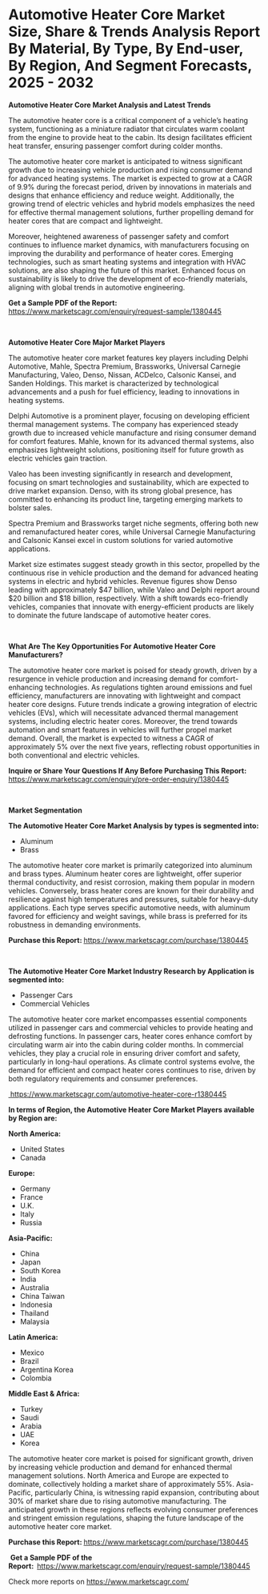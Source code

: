 <p><h1>Automotive Heater Core Market Size, Share & Trends Analysis Report By Material, By Type, By End-user, By Region, And Segment Forecasts, 2025 - 2032</h1></p><p><strong>Automotive Heater Core Market Analysis and Latest Trends</strong></p>
<p><p>The automotive heater core is a critical component of a vehicle’s heating system, functioning as a miniature radiator that circulates warm coolant from the engine to provide heat to the cabin. Its design facilitates efficient heat transfer, ensuring passenger comfort during colder months. </p><p>The automotive heater core market is anticipated to witness significant growth due to increasing vehicle production and rising consumer demand for advanced heating systems. The market is expected to grow at a CAGR of 9.9% during the forecast period, driven by innovations in materials and designs that enhance efficiency and reduce weight. Additionally, the growing trend of electric vehicles and hybrid models emphasizes the need for effective thermal management solutions, further propelling demand for heater cores that are compact and lightweight. </p><p>Moreover, heightened awareness of passenger safety and comfort continues to influence market dynamics, with manufacturers focusing on improving the durability and performance of heater cores. Emerging technologies, such as smart heating systems and integration with HVAC solutions, are also shaping the future of this market. Enhanced focus on sustainability is likely to drive the development of eco-friendly materials, aligning with global trends in automotive engineering.</p></p>
<p><strong>Get a Sample PDF of the Report:&nbsp;</strong> <a href="https://www.marketscagr.com/enquiry/request-sample/1380445?utm_campaign=3580&utm_medium=2&utm_source=Github&utm_content=ia&utm_term=30032025&utm_id=automotive-heater-core">https://www.marketscagr.com/enquiry/request-sample/1380445</a></p>
<p>&nbsp;</p>
<p><strong>Automotive Heater Core Major Market Players</strong></p>
<p><p>The automotive heater core market features key players including Delphi Automotive, Mahle, Spectra Premium, Brassworks, Universal Carnegie Manufacturing, Valeo, Denso, Nissan, ACDelco, Calsonic Kansei, and Sanden Holdings. This market is characterized by technological advancements and a push for fuel efficiency, leading to innovations in heating systems.</p><p>Delphi Automotive is a prominent player, focusing on developing efficient thermal management systems. The company has experienced steady growth due to increased vehicle manufacture and rising consumer demand for comfort features. Mahle, known for its advanced thermal systems, also emphasizes lightweight solutions, positioning itself for future growth as electric vehicles gain traction.</p><p>Valeo has been investing significantly in research and development, focusing on smart technologies and sustainability, which are expected to drive market expansion. Denso, with its strong global presence, has committed to enhancing its product line, targeting emerging markets to bolster sales. </p><p>Spectra Premium and Brassworks target niche segments, offering both new and remanufactured heater cores, while Universal Carnegie Manufacturing and Calsonic Kansei excel in custom solutions for varied automotive applications. </p><p>Market size estimates suggest steady growth in this sector, propelled by the continuous rise in vehicle production and the demand for advanced heating systems in electric and hybrid vehicles. Revenue figures show Denso leading with approximately $47 billion, while Valeo and Delphi report around $20 billion and $18 billion, respectively. With a shift towards eco-friendly vehicles, companies that innovate with energy-efficient products are likely to dominate the future landscape of automotive heater cores.</p></p>
<p>&nbsp;</p>
<p><strong>What Are The Key Opportunities For Automotive Heater Core Manufacturers?</strong></p>
<p><p>The automotive heater core market is poised for steady growth, driven by a resurgence in vehicle production and increasing demand for comfort-enhancing technologies. As regulations tighten around emissions and fuel efficiency, manufacturers are innovating with lightweight and compact heater core designs. Future trends indicate a growing integration of electric vehicles (EVs), which will necessitate advanced thermal management systems, including electric heater cores. Moreover, the trend towards automation and smart features in vehicles will further propel market demand. Overall, the market is expected to witness a CAGR of approximately 5% over the next five years, reflecting robust opportunities in both conventional and electric vehicles.</p></p>
<p><strong>Inquire or Share Your Questions If Any Before Purchasing This Report:</strong> <a href="https://www.marketscagr.com/enquiry/pre-order-enquiry/1380445?utm_campaign=3580&utm_medium=2&utm_source=Github&utm_content=ia&utm_term=30032025&utm_id=automotive-heater-core">https://www.marketscagr.com/enquiry/pre-order-enquiry/1380445</a></p>
<p>&nbsp;</p>
<p><strong>Market Segmentation</strong></p>
<p><strong>The Automotive Heater Core Market Analysis by types is segmented into:</strong></p>
<p><ul><li>Aluminum</li><li>Brass</li></ul></p>
<p><p>The automotive heater core market is primarily categorized into aluminum and brass types. Aluminum heater cores are lightweight, offer superior thermal conductivity, and resist corrosion, making them popular in modern vehicles. Conversely, brass heater cores are known for their durability and resilience against high temperatures and pressures, suitable for heavy-duty applications. Each type serves specific automotive needs, with aluminum favored for efficiency and weight savings, while brass is preferred for its robustness in demanding environments.</p></p>
<p><strong>Purchase this Report:&nbsp;</strong><a href="https://www.marketscagr.com/purchase/1380445?utm_campaign=3580&utm_medium=2&utm_source=Github&utm_content=ia&utm_term=30032025&utm_id=automotive-heater-core">https://www.marketscagr.com/purchase/1380445</a></p>
<p>&nbsp;</p>
<p><strong>The Automotive Heater Core Market Industry Research by Application is segmented into:</strong></p>
<p><ul><li>Passenger Cars</li><li>Commercial Vehicles</li></ul></p>
<p><p>The automotive heater core market encompasses essential components utilized in passenger cars and commercial vehicles to provide heating and defrosting functions. In passenger cars, heater cores enhance comfort by circulating warm air into the cabin during colder months. In commercial vehicles, they play a crucial role in ensuring driver comfort and safety, particularly in long-haul operations. As climate control systems evolve, the demand for efficient and compact heater cores continues to rise, driven by both regulatory requirements and consumer preferences.</p></p>
<p><a href="https://www.marketscagr.com/automotive-heater-core-r1380445?utm_campaign=3580&utm_medium=2&utm_source=Github&utm_content=ia&utm_term=30032025&utm_id=automotive-heater-core">&nbsp;https://www.marketscagr.com/automotive-heater-core-r1380445</a></p>
<p><strong>In terms of Region, the Automotive Heater Core Market Players available by Region are:</strong></p>
<p>
    <p> <strong> North America: </strong>
        <ul>
            <li>United States</li>
            <li>Canada</li>
        </ul>
        </p> 
    <p> <strong> Europe: </strong>
        <ul>
            <li>Germany</li>
            <li>France</li>
            <li>U.K.</li>
            <li>Italy</li>
            <li>Russia</li>
        </ul>
        </p> 
    <p> <strong> Asia-Pacific: </strong>
        <ul>
            <li>China</li>
            <li>Japan</li>
            <li>South Korea</li>
            <li>India</li>
            <li>Australia</li>
            <li>China Taiwan</li>
            <li>Indonesia</li>
            <li>Thailand</li>
            <li>Malaysia</li>
        </ul>
        </p> 
    <p> <strong> Latin America: </strong>
        <ul>
            <li>Mexico</li>
            <li>Brazil</li>
            <li>Argentina Korea</li>
            <li>Colombia</li>
        </ul>
        </p> 
    <p> <strong> Middle East & Africa: </strong>
        <ul>
            <li>Turkey</li>
            <li>Saudi</li>
            <li>Arabia</li>
            <li>UAE</li>
            <li>Korea</li>
        </ul>
    </p>
    </p>
<p><p>The automotive heater core market is poised for significant growth, driven by increasing vehicle production and demand for enhanced thermal management solutions. North America and Europe are expected to dominate, collectively holding a market share of approximately 55%. Asia-Pacific, particularly China, is witnessing rapid expansion, contributing about 30% of market share due to rising automotive manufacturing. The anticipated growth in these regions reflects evolving consumer preferences and stringent emission regulations, shaping the future landscape of the automotive heater core market.</p></p>
<p><strong>Purchase this Report: </strong><a href="https://www.marketscagr.com/purchase/1380445?utm_campaign=3580&utm_medium=2&utm_source=Github&utm_content=ia&utm_term=30032025&utm_id=automotive-heater-core">https://www.marketscagr.com/purchase/1380445</a></p>
<p>&nbsp;<strong>Get a Sample PDF of the Report:&nbsp;&nbsp;</strong><a href="https://www.marketscagr.com/enquiry/request-sample/1380445?utm_campaign=3580&utm_medium=2&utm_source=Github&utm_content=ia&utm_term=30032025&utm_id=automotive-heater-core">https://www.marketscagr.com/enquiry/request-sample/1380445</a></p>
<p><strong></strong></p>
<p>Check more reports on <a href="https://www.marketscagr.com/?utm_campaign=3580&utm_medium=2&utm_source=Github&utm_content=ia&utm_term=30032025&utm_id=automotive-heater-core">https://www.marketscagr.com/</a></p>